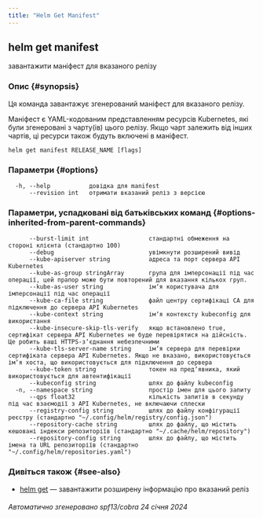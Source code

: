 ```yaml
---
title: "Helm Get Manifest"
---
```


## helm get manifest

завантажити маніфест для вказаного релізу

### Опис {#synopsis}

Ця команда завантажує згенерований маніфест для вказаного релізу.

Маніфест є YAML-кодованим представленням ресурсів Kubernetes, які були згенеровані з чарту(ів) цього релізу. Якщо чарт залежить від інших чартів, ці ресурси також будуть включені в маніфест.

```shell
helm get manifest RELEASE_NAME [flags]
```

### Параметри {#options}

```none
  -h, --help           довідка для manifest
      --revision int   отримати вказаний реліз з версією
```

### Параметри, успадковані від батьківських команд {#options-inherited-from-parent-commands}

```none
      --burst-limit int                 стандартні обмеження на стороні клієнта (стандартно 100)
      --debug                           увімкнути розширений вивід
      --kube-apiserver string           адреса та порт сервера API Kubernetes
      --kube-as-group stringArray       група для імперсонації під час операції, цей прапор може бути повторений для вказання кількох груп.
      --kube-as-user string             імʼя користувача для імперсонації під час операції
      --kube-ca-file string             файл центру сертифікаці СА для підключення до сервера API Kubernetes
      --kube-context string             імʼя контексту kubeconfig для використання
      --kube-insecure-skip-tls-verify   якщо встановлено true, сертифікат сервера API Kubernetes не буде перевірятися на дійсність. Це робить ваші HTTPS-зʼєднання небезпечними
      --kube-tls-server-name string     імʼя сервера для перевірки сертифіката сервера API Kubernetes. Якщо не вказано, використовується імʼя хоста, що використовується для підключення до сервера
      --kube-token string               токен на предʼявника, який використовується для автентифікації
      --kubeconfig string               шлях до файлу kubeconfig
  -n, --namespace string                простір імен для цього запиту
      --qps float32                     кількість запитів в секунду під час взаємодії з API Kubernetes, не включаючи сплески
      --registry-config string          шлях до файлу конфігурації реєстру (стандартно "~/.config/helm/registry/config.json")
      --repository-cache string         шлях до файлу, що містить кешовані індекси репозиторіїв (стандартно "~/.cache/helm/repository")
      --repository-config string        шлях до файлу, що містить імена та URL репозиторіїв (стандартно "~/.config/helm/repositories.yaml")
```

### Дивіться також {#see-also}

* [helm get](helm_get.md) — завантажити розширену інформацію про вказаний реліз

###### Автоматично згенеровано spf13/cobra 24 січня 2024
